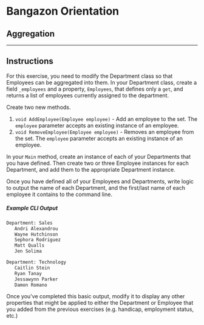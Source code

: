 # Bangazon Orientation

## Aggregation

---

## Instructions

For this exercise, you need to modify the Department class so that Employees can be aggregated into them. In your Department class, create a field `_employees` and a property, `Employees`, that defines only a `get`, and returns a list of employees currently assigned to the department.

Create two new methods.

1. `void AddEmployee(Employee employee)` - Add an employee to the set. The `employee` parameter accepts an existing instance of an employee.
1. `void RemoveEmployee(Employee employee)` - Removes an employee from the set. The `employee` parameter accepts an existing instance of an employee.

In your `Main` method, create an instance of each of your Departments that you have defined. Then create two or three Employee instances for each Department, and add them to the appropriate Department instance.

Once you have defined all of your Employees and Departments, write logic to output the name of each Department, and the first/last name of each employee it contains to the command line.

##### Example CLI Output

```bash
Department: Sales
   Andri Alexandrou
   Wayne Hutchinson
   Sephora Rodriguez
   Matt Qualls
   Jen Solima

Department: Technology
   Caitlin Stein
   Ryan Tanay
   Jessawynn Parker
   Damon Romano
```

Once you've completed this basic output, modify it to display any other properties that might be applied to either the Department or Employee that you added from the previous exercises (e.g. handicap, employment status, etc.)
